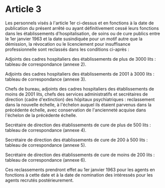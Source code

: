 # Article 3

Les personnels visés à l'article 1er ci-dessus et en fonctions à la date de publication du présent arrêté ou ayant définitivement cessé leurs fonctions dans les établissements d'hospitalisation, de soins ou de cure publics entre le 1er janvier 1963 et la date susindiquée pour un motif autre que la démission, la révocation ou le licenciement pour insuffisance professionnelle sont reclassés dans les conditions ci-après :

Adjoints des cadres hospitaliers des établissements de plus de 3000 lits : tableau de correspondance (annexe 2).

Adjoints des cadres hospitaliers des établissements de 2001 à 3000 lits : tableau de correspondance (annexe 3).

Chefs de bureau, adjoints des cadres hospitaliers des établissements de moins de 2001 lits, chefs des services administratifs et secrétaires de direction (cadre d'extinction) des hôpitaux psychiatriques : reclassement dans la nouvelle échelle, à l'échelon auquel ils étaient parvenus dans la précédente échelle, avec conservation de l'ancienneté acquise dans l'échelon de la précédente échelle.

Secrétaire de direction des établissements de cure de plus de 500 lits : tableau de correspondance (annexe 4).

Secrétaire de direction des établissements de cure de 200 à 500 lits : tableau de correspondance (annexe 5).

Secrétaire de direction des établissements de cure de moins de 200 lits : tableau de correspondance (annexe 6).

Ces reclassements prendront effet au 1er janvier 1963 pour les agents en fonctions à cette date et à la date de nomination des intéressés pour les agents recrutés postérieurement.
